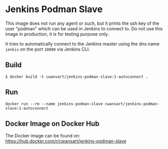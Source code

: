 # Jenkins Podman Slave
This image does not run any agent or such, but it prints the ssh key of the user "podman" which can be used in Jenkins to connect to. Do not use this image in production, it is for testing purpose only.

It tries to automatically connect to the Jenkins master using the dns name `jenkis` on the port `10080` via Jenkins CLI.

## Build

```
$ docker build -t cwansart/jenkins-podman-slave:1-autoconnect .
```

## Run

```
docker run --rm --name jenkins-podman-slave cwansart/jenkins-podman-slave:1-autoconnect
```

## Docker Image on Docker Hub

The Docker image can be found on: https://hub.docker.com/r/cwansart/jenkins-podman-slave
